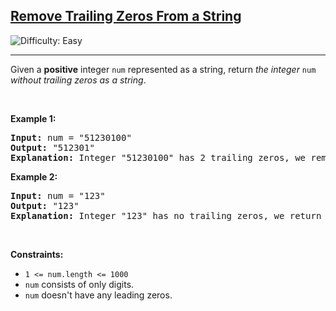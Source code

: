 <h2><a href="https://leetcode.com/problems/remove-trailing-zeros-from-a-string">Remove Trailing Zeros From a String</a></h2> <img src='https://img.shields.io/badge/Difficulty-Easy-brightgreen' alt='Difficulty: Easy' /><hr><p>Given a <strong>positive</strong> integer <code>num</code> represented as a string, return <em>the integer </em><code>num</code><em> without trailing zeros as a string</em>.</p>

<p>&nbsp;</p>
<p><strong class="example">Example 1:</strong></p>

<pre>
<strong>Input:</strong> num = &quot;51230100&quot;
<strong>Output:</strong> &quot;512301&quot;
<strong>Explanation:</strong> Integer &quot;51230100&quot; has 2 trailing zeros, we remove them and return integer &quot;512301&quot;.
</pre>

<p><strong class="example">Example 2:</strong></p>

<pre>
<strong>Input:</strong> num = &quot;123&quot;
<strong>Output:</strong> &quot;123&quot;
<strong>Explanation:</strong> Integer &quot;123&quot; has no trailing zeros, we return integer &quot;123&quot;.
</pre>

<p>&nbsp;</p>
<p><strong>Constraints:</strong></p>

<ul>
	<li><code>1 &lt;= num.length &lt;= 1000</code></li>
	<li><code>num</code> consists&nbsp;of only digits.</li>
	<li><code>num</code> doesn&#39;t&nbsp;have any leading zeros.</li>
</ul>
